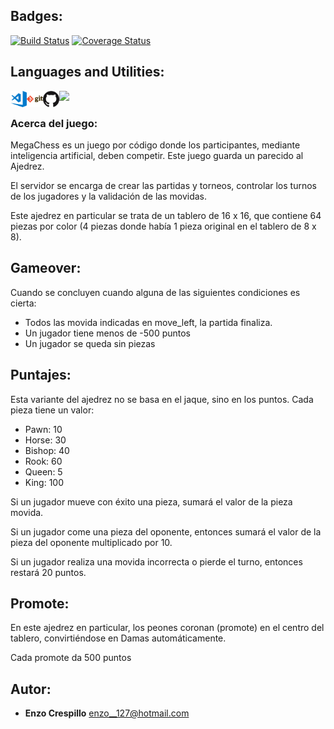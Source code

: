 ## Badges:
[![Build Status](https://travis-ci.com/Enzo127/MC-EB.svg?token=Nx3isxfu7pDpvqBeY9pq&branch=main)](https://travis-ci.com/Enzo127/MC-EB) [![Coverage Status](https://coveralls.io/repos/github/Enzo127/MC-EB/badge.svg?branch=main&service=github)](https://coveralls.io/github/Enzo127/MC-EB?branch=main)

## Languages and Utilities:
<img align="left" alt="Visual Studio Code" width="26px" src="https://raw.githubusercontent.com/github/explore/80688e429a7d4ef2fca1e82350fe8e3517d3494d/topics/visual-studio-code/visual-studio-code.png" />
<img align="left" alt="Git" width="26px" src="https://raw.githubusercontent.com/github/explore/80688e429a7d4ef2fca1e82350fe8e3517d3494d/topics/git/git.png" />
<img align="left" alt="GitHub" width="26px" src="https://raw.githubusercontent.com/github/explore/78df643247d429f6cc873026c0622819ad797942/topics/github/github.png" /> 
<img src="https://user-images.githubusercontent.com/66569117/102001075-8a868a00-3ccc-11eb-8e1e-4b48be386518.png" width="15%"></img> 
<br />

### Acerca del juego:
MegaChess es un juego por código donde los participantes, mediante inteligencia artificial, deben competir. Este juego guarda un parecido al Ajedrez. 

El servidor se encarga de crear las partidas y torneos, controlar los turnos de los jugadores y la validación de las movidas. 

Este ajedrez en particular se trata de un tablero de 16 x 16, que contiene 64 piezas por color (4 piezas donde había 1 pieza original en el tablero de 8 x 8).

## Gameover:
Cuando se concluyen cuando alguna de las siguientes condiciones es cierta:

 - Todos las movida indicadas en move_left, la partida finaliza.  
 - Un jugador tiene menos de -500 puntos
 - Un jugador se queda sin piezas


## Puntajes:
Esta variante del ajedrez no se basa en el jaque, sino en los puntos. Cada pieza tiene un valor:

  - Pawn: 10
  - Horse: 30
  - Bishop: 40
  - Rook: 60
  - Queen: 5
  - King: 100


Si un jugador mueve con éxito una pieza, sumará el valor de la pieza movida.

Si un jugador come una pieza del oponente, entonces sumará el valor de la pieza del oponente multiplicado por 10.

Si un jugador realiza una movida incorrecta o pierde el turno, entonces restará 20 puntos.

## Promote:
En este ajedrez en particular, los peones coronan (promote) en el centro del tablero, convirtiéndose en Damas automáticamente.

Cada promote da 500 puntos

## Autor:
* **Enzo Crespillo**    [enzo__127@hotmail.com]()
